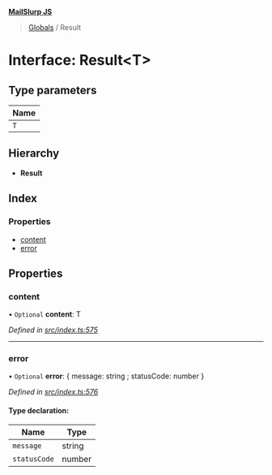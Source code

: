**[MailSlurp JS](../README.md)**

> [Globals](../README.md) / Result

# Interface: Result\<T>

## Type parameters

Name |
------ |
`T` |

## Hierarchy

* **Result**

## Index

### Properties

* [content](result.md#content)
* [error](result.md#error)

## Properties

### content

• `Optional` **content**: T

*Defined in [src/index.ts:575](https://github.com/mailslurp/mailslurp-client/blob/2c659a7/src/index.ts#L575)*

___

### error

• `Optional` **error**: { message: string ; statusCode: number  }

*Defined in [src/index.ts:576](https://github.com/mailslurp/mailslurp-client/blob/2c659a7/src/index.ts#L576)*

#### Type declaration:

Name | Type |
------ | ------ |
`message` | string |
`statusCode` | number |
